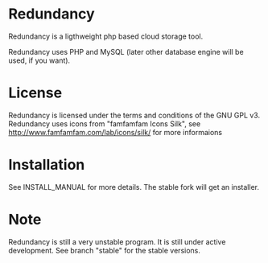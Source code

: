 Redundancy
==========

Redundancy is a ligthweight php based cloud storage tool.

Redundancy uses PHP and MySQL (later other database engine will be used, if you want).


License
=======

Redundancy is licensed under the terms and conditions of the GNU GPL v3.
Redundancy uses icons from "famfamfam Icons Silk", see http://www.famfamfam.com/lab/icons/silk/ for more informaions

Installation
============

See INSTALL_MANUAL for more details.
The stable fork will get an installer.

Note
====

Redundancy is still a very unstable program. It is still under active development.
See branch "stable" for the stable versions.
